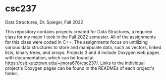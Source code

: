 # csc237
Data Structures, Dr. Spiegel, Fall 2022

This repository contains projects created for Data Structures, a required class for my major I took in the Fall 2022 semester. All of the assignments
for this class were coded in C++. The assignments focus on untilizing various data structures to store and manipulate data, such as vectors, linked lists,
binary trees, and arrays. Projects 3 and 4 include Doxygen web pages with documentation, which can be found at https://csit.kutztown.edu/~jmora678/csc237/.
Links to the individual project's Doxygen pages can be found in the READMEs of each project's folder. 
